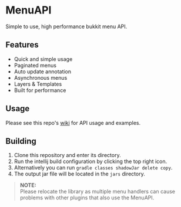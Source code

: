 # MenuAPI

Simple to use, high performance bukkit menu API.

## Features

- Quick and simple usage
- Paginated menus
- Auto update annotation
- Asynchronous menus
- Layers & Templates
- Built for performance

## Usage

Please see this repo's [wiki](https://github.com/VoidedNetwork/MenuAPI/wiki) for API usage and examples.

## Building

1. Clone this repository and enter its directory.
2. Run the intellij build configuration by clicking the top right icon.
3. Alternatively you can run `gradle classes shadowJar delete copy`.
4. The output jar file will be located in the `jars` directory.

> **NOTE:** <br/>
> Please relocate the library as multiple menu handlers can
> cause problems with other plugins that also use the MenuAPI.
